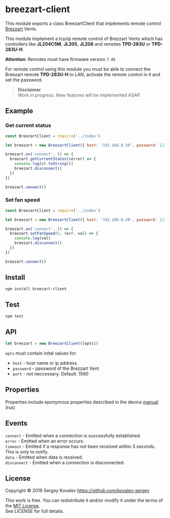 # breezart-client

This module exports a class BreezartClient that implements remote control [Brezzart](http://breezart.ru/) Vents.

This module implement a tcp/ip remote control of Brezzart Vents which has controllers like **JL204С5M**, **JL205**, **JL206** and remotes **TPD-283U** or **TPD-283U-H**.

**Attention**: Remotes must have firmware version `7.05`

For remote control using this module you must be able  to connect the Breezart remote **TPD-283U-H** to LAN, activate the remote control in it and set the password.

> **Disclaimer**\
> Work in progress. New features will be implemented ASAP.

## Example
### Get current status
```js
const BreezartClient = require('../index')

let breezart = new BreezartClient({ host: '192.168.0.20', password: 12345 })

breezart.on('connect', () => {
  breezart.getCurrentStatus((error) => {
    console.log(cl.toString())
    breezart.disconnect()
  })
})

breezart.connect()
```
### Set fan speed
```js
const BreezartClient = require('../index')

let breezart = new BreezartClient({ host: '192.168.0.20', password: 12345 })

breezart.on('connect', () => {
  breezart.setFanSpeed(5, (err, val) => {
    console.log(val)
    breezart.disconnect()
  })
})

breezart.connect()
```
## Install
`npm install breezart-client`

## Test
`npm test`

## API
```js
let breezart = new BreezartClient([opts])
```
`opts` must contain inital values for:
* `host` - host name or ip address
* `password` - password of the Brezzart Vent
* `port` - not neccessary. Default: 1560

## Properties
Properties include eponymous properties described in the device [manual](http://breezart.ru/tech/breezart_smart_home_2019.pdf) (rus)

## Events
`connect` - Emitted when a connection is successfully established.\
`error` - Emitted when an error occurs.  \
`timeout` - Emitted if a response has not been received within 3 seconds. This is only to notify. \
`data` - Emitted when data is received. \
`disconnect` - Emitted when a connection is disconnected.

## License
Copyright © 2018 Sergey Kovalev https://github.com/kovalev-sergey

This work is free. You can redistribute it and/or modify it under the terms of the [MIT License](https://opensource.org/licenses/MIT).\
See LICENSE for full details.
